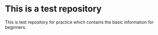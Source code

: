 # This is a test repository

This is test repository for practice which contains the basic information for beginners.

